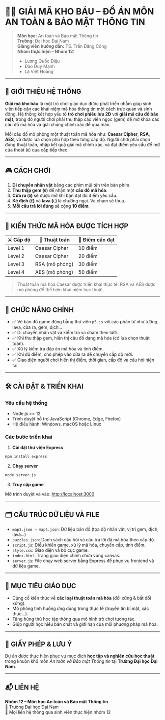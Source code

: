 
# 🏴‍☠️ GIẢI MÃ KHO BÁU – ĐỒ ÁN MÔN AN TOÀN & BẢO MẬT THÔNG TIN

> **Môn học:** An toàn và Bảo mật Thông tin  
> **Trường:** Đại học Đại Nam  
> **Giảng viên hướng dẫn:** TS. Trần Đăng Công  
> **Nhóm thực hiện – Nhóm 12:**  
> - Lương Quốc Diệu
> - Đào Duy Mạnh
> - Lã Việt Hoàng

---

## 🧩 GIỚI THIỆU HỆ THỐNG

**Giải mã kho báu** là một trò chơi giáo dục được phát triển nhằm giúp sinh viên tiếp cận các khái niệm mã hóa thông tin một cách trực quan và sinh động. Hệ thống kết hợp yếu tố **trò chơi phiêu lưu 2D** với **giải mã câu đố bảo mật**, trong đó người chơi phải thu thập các viên ngọc (gem) để mở khóa các câu đố mã hóa và giải chúng chính xác để qua màn.

Mỗi câu đố mô phỏng một thuật toán mã hóa như: **Caesar Cipher**, **RSA**, **AES**, và được lựa chọn phù hợp theo từng cấp độ. Người chơi phải chọn đúng thuật toán, nhập kết quả giải mã chính xác, và đạt điểm yêu cầu để mở cửa thoát (`O`) qua cấp tiếp theo.

---

## 🎮 CÁCH CHƠI

1. **Di chuyển nhân vật** bằng các phím mũi tên trên bàn phím.
2. **Thu thập gem (`G`)** để nhận một **câu đố mã hóa**.
3. **Cửa ra (`O`)** sẽ được mở khi bạn đạt đủ điểm yêu cầu.
4. **Kẻ địch (`E`)** và **lava (`L`)** là chướng ngại. Va chạm sẽ thua.
5. **Mỗi câu trả lời đúng** sẽ cộng **10 điểm**.

---

## 🔐 KIẾN THỨC MÃ HÓA ĐƯỢC TÍCH HỢP

| ⚔️ Cấp độ | 🔐 Thuật toán      | 🎯 Điểm cần đạt |
|----------|--------------------|----------------|
| Level 1  | Caesar Cipher      | 10 điểm        |
| Level 2  | Caesar Cipher      | 20 điểm        |
| Level 3  | RSA (mô phỏng)     | 30 điểm        |
| Level 4  | AES (mô phỏng)     | 50 điểm        |

> Thuật toán mã hóa Caesar được triển khai thực tế. RSA và AES được mô phỏng để thể hiện khái niệm học thuật.

---

## 🧠 CHỨC NĂNG CHÍNH

- ✅ Vẽ bản đồ game động bằng thư viện `p5.js` với các phần tử như tường, lava, cửa ra, gem, địch...
- ✅ Di chuyển nhân vật và kiểm tra va chạm theo lưới.
- ✅ Khi thu thập gem, hiển thị câu đố dạng mã hóa (có lựa chọn thuật toán).
- ✅ Xử lý kiểm tra đáp án mã hóa và tính điểm.
- ✅ Khi đủ điểm, cho phép vào cửa ra để chuyển cấp độ mới.
- ✅ Giao diện người chơi hiển thị điểm, thời gian, cấp độ và câu hỏi hiện tại.

---

## 🛠️ CÀI ĐẶT & TRIỂN KHAI

### Yêu cầu hệ thống

- Node.js >= 12  
- Trình duyệt hỗ trợ JavaScript (Chrome, Edge, Firefox)  
- Hệ điều hành: Windows, macOS hoặc Linux

### Các bước triển khai

1. **Cài đặt thư viện Express**

```bash
npm install express
```

2. **Chạy server**

```bash
node server.js
```

3. **Truy cập game**

Mở trình duyệt và vào: [http://localhost:3000](http://localhost:3000)

---

## 🗂️ CẤU TRÚC DỮ LIỆU VÀ FILE

- `map1.json → map4.json`: Dữ liệu bản đồ (tọa độ nhân vật, vị trí gem, địch, lava...)
- `puzzles.json`: Danh sách câu hỏi và câu trả lời đã mã hóa theo cấp độ.
- `script.js`: Điều khiển game, xử lý mã hóa, chuyển cấp, tính điểm.
- `style.css`: Giao diện và bố cục game.
- `index.html`: Trang giao diện chính chứa vùng canvas.
- `server.js`: File chạy web server bằng Express để phục vụ frontend và dữ liệu game.

---

## 🧪 MỤC TIÊU GIÁO DỤC

- Củng cố kiến thức về **các loại thuật toán mã hóa** (đối xứng & bất đối xứng).
- Mô phỏng tình huống ứng dụng trong thực tế (truyền tin bí mật, xác thực...).
- Tăng hứng thú học tập thông qua mô hình trò chơi tương tác.
- Giúp người học hiểu bản chất và giới hạn của mỗi phương pháp mã hóa.

---

## 📜 GIẤY PHÉP & LƯU Ý

Dự án được thực hiện phục vụ mục đích **học tập và nghiên cứu học thuật** trong khuôn khổ môn _An toàn và Bảo mật Thông tin_ tại **Trường Đại học Đại Nam**.


---

## 📬 LIÊN HỆ

**Nhóm 12 – Môn học An toàn và Bảo mật Thông tin**  
📍 Trường Đại học Đại Nam  
📧 Mọi liên hệ thông qua sinh viên thực hiện nhóm 12 
